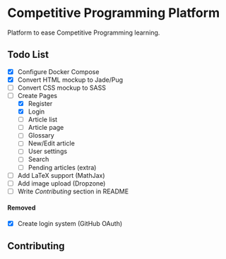 # Competitive Programming Platform

Platform to ease Competitive Programming learning.

## Todo List

- [x] Configure Docker Compose
- [x] Convert HTML mockup to Jade/Pug
- [ ] Convert CSS mockup to SASS
- [ ] Create Pages
  - [x] Register
  - [x] Login
  - [ ] Article list
  - [ ] Article page
  - [ ] Glossary
  - [ ] New/Edit article
  - [ ] User settings
  - [ ] Search
  - [ ] Pending articles (extra)
- [ ] Add LaTeX support (MathJax)
- [ ] Add image upload (Dropzone)
- [ ] Write _Contributing_ section in README

#### Removed

- [x] Create login system (GitHub OAuth)

## Contributing
